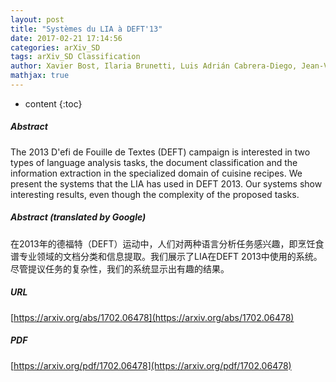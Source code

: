 ```yaml
---
layout: post
title: "Systèmes du LIA à DEFT'13"
date: 2017-02-21 17:14:56
categories: arXiv_SD
tags: arXiv_SD Classification
author: Xavier Bost, Ilaria Brunetti, Luis Adrián Cabrera-Diego, Jean-Valère Cossu, Andréa Linhares, Mohamed Morchid, Juan-Manuel Torres-Moreno, Marc El-Bèze, Richard Dufour
mathjax: true
---
```


* content
{:toc}

##### Abstract
The 2013 D\'efi de Fouille de Textes (DEFT) campaign is interested in two types of language analysis tasks, the document classification and the information extraction in the specialized domain of cuisine recipes. We present the systems that the LIA has used in DEFT 2013. Our systems show interesting results, even though the complexity of the proposed tasks.

##### Abstract (translated by Google)
在2013年的德福特（DEFT）运动中，人们对两种语言分析任务感兴趣，即烹饪食谱专业领域的文档分类和信息提取。我们展示了LIA在DEFT 2013中使用的系统。尽管提议任务的复杂性，我们的系统显示出有趣的结果。

##### URL
[https://arxiv.org/abs/1702.06478](https://arxiv.org/abs/1702.06478)

##### PDF
[https://arxiv.org/pdf/1702.06478](https://arxiv.org/pdf/1702.06478)

